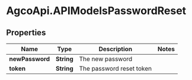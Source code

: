 # AgcoApi.APIModelsPasswordReset

## Properties

Name | Type | Description | Notes
------------ | ------------- | ------------- | -------------
**newPassword** | **String** | The new password | 
**token** | **String** | The password reset token | 


